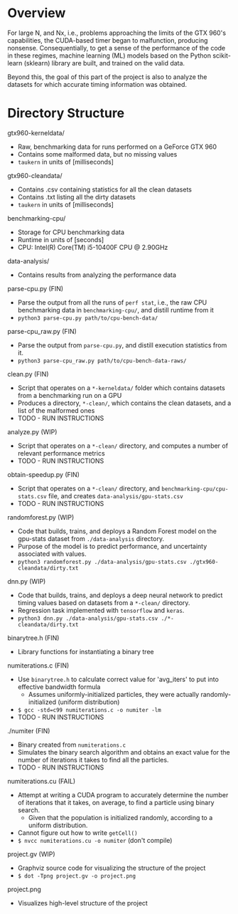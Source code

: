 # Overview
For large N, and Nx, i.e., problems approaching the limits of the GTX 960's capabilities, the CUDA-based timer began to malfunction, producing nonsense. Consequentially, to get a sense of the performance of the code in these regimes, machine learning (ML) models based on the Python scikit-learn (sklearn) library are built, and trained on the valid data.

Beyond this, the goal of this part of the project is also to analyze the datasets for which accurate timing information was obtained.  

# Directory Structure
gtx960-kerneldata/
- Raw, benchmarking data for runs performed on a GeForce GTX 960
- Contains some malformed data, but no missing values
- `taukern` in units of [milliseconds]

gtx960-cleandata/
- Contains .csv containing statistics for all the clean datasets
- Contains .txt listing all the dirty datasets
- `taukern` in units of [milliseconds]

benchmarking-cpu/
- Storage for CPU benchmarking data
- Runtime in units of [seconds]
- CPU: Intel(R) Core(TM) i5-10400F CPU @ 2.90GHz

data-analysis/
- Contains results from analyzing the performance data

parse-cpu.py (FIN)
- Parse the output from all the runs of `perf stat`, i.e., the raw CPU benchmarking data in `benchmarking-cpu/`, and distill runtime from it  
- `python3 parse-cpu.py path/to/cpu-bench-data/`

parse-cpu_raw.py (FIN)
- Parse the output from `parse-cpu.py`, and distill execution statistics from it. 
- `python3 parse-cpu_raw.py path/to/cpu-bench-data-raws/`

clean.py (FIN)
- Script that operates on a `*-kerneldata/` folder which contains datasets from a benchmarking run on a GPU
- Produces a directory, `*-clean/`, which contains the clean datasets, and a list of the malformed ones
- TODO - RUN INSTRUCTIONS

analyze.py (WIP)
- Script that operates on a `*-clean/` directory, and computes a number of relevant performance metrics
- TODO - RUN INSTRUCTIONS

obtain-speedup.py (FIN)
- Script that operates on a `*-clean/` directory, and `benchmarking-cpu/cpu-stats.csv` file, and creates `data-analysis/gpu-stats.csv`
- TODO - RUN INSTRUCTIONS

randomforest.py (WIP)
- Code that builds, trains, and deploys a Random Forest model on the gpu-stats dataset from `./data-analysis` directory.
- Purpose of the model is to predict performance, and uncertainty associated with values. 
- `python3 randomforest.py ./data-analysis/gpu-stats.csv ./gtx960-cleandata/dirty.txt`

dnn.py (WIP)
- Code that builds, trains, and deploys a deep neural network to predict timing values based on datasets from a `*-clean/` directory.
- Regression task implemented with `tensorflow` and `keras`.
- `python3 dnn.py ./data-analysis/gpu-stats.csv ./*-cleandata/dirty.txt`

binarytree.h (FIN)
- Library functions for instantiating a binary tree

numiterations.c (FIN)
- Use `binarytree.h` to calculate correct value for 'avg_iters' to put into effective bandwidth formula
    - Assumes uniformly-initialized particles, they were actually randomly-initialized (uniform distribution)
- `$ gcc -std=c99 numiterations.c -o numiter -lm`
- TODO - RUN INSTRUCTIONS

./numiter (FIN)
- Binary created from `numiterations.c`
- Simulates the binary search algorithm and obtains an exact value for the number of iterations it takes to find all the particles. 
- TODO - RUN INSTRUCTIONS

numiterations.cu (FAIL)
- Attempt at writing a CUDA program to accurately determine the number of iterations that it takes, on average, to find a particle using binary search.
    - Given that the population is initialized randomly, according to a uniform distribution.
- Cannot figure out how to write `getCell()`
- `$ nvcc numiterations.cu -o numiter` (don't compile)

project.gv (WIP)
- Graphviz source code for visualizing the structure of the project
- `$ dot -Tpng project.gv -o project.png`

project.png
- Visualizes high-level structure of the project
